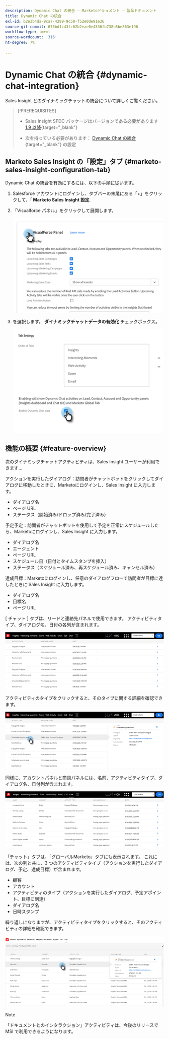 ```yaml
---
description: Dynamic Chat の統合 — Marketoドキュメント — 製品ドキュメント
title: Dynamic Chat の統合
exl-id: b2e3b4da-9ca7-4299-9c50-f52e0de91e36
source-git-commit: 676bd1c43fc62b2eae0e4536fb738b5be863e196
workflow-type: tm+mt
source-wordcount: '316'
ht-degree: 7%

---
```


# Dynamic Chat の統合 {#dynamic-chat-integration}

Sales Insight とのダイナミックチャットの統合について詳しくご覧ください。

>[!PREREQUISITES]
>
>* Sales Insight SFDC パッケージはバージョンである必要があります [1.9 以降](/help/marketo/product-docs/marketo-sales-insight/msi-for-salesforce/upgrading/upgrading-your-msi-package.md){target=&quot;_blank&quot;}
>
>* 次を持っている必要があります： [Dynamic Chat の統合](/help/marketo/product-docs/demand-generation/dynamic-chat/dynamic-chat-overview.md){target=&quot;_blank&quot;} の設定


## Marketo Sales Insight の「設定」タブ {#marketo-sales-insight-configuration-tab}

Dynamic Chat の統合を有効にするには、以下の手順に従います。

1. Salesforce アカウントにログインし、タブバーの末尾にある「+」をクリックして、「 **Marketo Sales Insight 設定**.

1. 「Visualforce パネル」をクリックして展開します。

   ![](assets/dynamic-chat-integration-1.png)

1. を選択します。 **ダイナミックチャットデータの有効化** チェックボックス。

   ![](assets/dynamic-chat-integration-2.png)

## 機能の概要 {#feature-overview}

次のダイナミックチャットアクティビティは、Sales Insight ユーザーが利用できます…

アクションを実行したダイアログ：訪問者がチャットボットをクリックしてダイアログに移動したときに、Marketoにログインし、Sales Insight に入力します。

* ダイアログ名
* ページ URL
* ステータス（開始済み/ドロップ済み/完了済み）

予定予定：訪問者がチャットボットを使用して予定を正常にスケジュールしたら、Marketoにログインし、Sales Insight に入力します。

* ダイアログ名
* エージェント
* ページ URL
* スケジュール日（日付とタイムスタンプを挿入）
* ステータス（スケジュール済み、再スケジュール済み、キャンセル済み）

達成目標：Marketoにログインし、任意のダイアログフローで訪問者が目標に達したときに Sales Insight に入力します。

* ダイアログ名
* 目標名
* ページ URL

[ チャット ] タブは、リードと連絡先パネルで使用できます。 アクティビティタイプ、ダイアログ名、日付の各列が含まれます。

![](assets/dynamic-chat-integration-3.png)

アクティビティのタイプをクリックすると、そのタイプに関する詳細を確認できます。

![](assets/dynamic-chat-integration-4.png)

同様に、アカウントパネルと商談パネルには、名前、アクティビティタイプ、ダイアログ名、日付列が含まれます。

![](assets/dynamic-chat-integration-5.png)

「チャット」タブは、「グローバルMarketo」タブにも表示されます。 これには、次の列と共に、3 つのアクティビティタイプ（アクションを実行したダイアログ、予定、達成目標）が含まれます。

* 顧客
* アカウント
* アクティビティのタイプ（アクションを実行したダイアログ、予定アポイント、目標に到達）
* ダイアログ名
* 日時スタンプ

繰り返しになりますが、アクティビティタイプをクリックすると、そのアクティビティの詳細を確認できます。

![](assets/dynamic-chat-integration-6.png)

>[!NOTE]
>
>「ドキュメントとのインタラクション」アクティビティは、今後のリリースで MSI で利用できるようになります。
